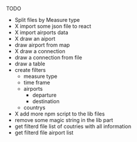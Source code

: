 TODO

* Split files by Measure type
* X import some json file to react
* X import airports data
* X draw an aiport
* draw airport from map
* X draw a connection
* draw a connection from file
* draw a table
* create filters
    * measure type
    * time frame
    * airports
        * departure
        * destination
    * countrys
* X add more npm script to the lib files
* remove some magic string in the lib part
* get filterd file list of coutries with all information
* get filterd file airport list